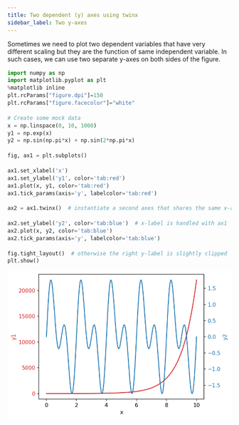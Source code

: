 ```yaml
---
title: Two dependent (y) axes using twinx
sidebar_label: Two y-axes
---
```

Sometimes we need to plot two dependent variables that have very different
scaling but they are the function of same independent variable. In such cases,
we can use two separate y-axes on both sides of the figure.

```python
import numpy as np
import matplotlib.pyplot as plt
%matplotlib inline
plt.rcParams["figure.dpi"]=150
plt.rcParams["figure.facecolor"]="white"

# Create some mock data
x = np.linspace(0, 10, 1000)
y1 = np.exp(x)
y2 = np.sin(np.pi*x) + np.sin(2*np.pi*x)

fig, ax1 = plt.subplots()

ax1.set_xlabel('x')
ax1.set_ylabel('y1', color='tab:red')
ax1.plot(x, y1, color='tab:red')
ax1.tick_params(axis='y', labelcolor='tab:red')

ax2 = ax1.twinx()  # instantiate a second axes that shares the same x-axis

ax2.set_ylabel('y2', color='tab:blue')  # x-label is handled with ax1
ax2.plot(x, y2, color='tab:blue')
ax2.tick_params(axis='y', labelcolor='tab:blue')

fig.tight_layout()  # otherwise the right y-label is slightly clipped
plt.show()
```

![two-y-axes](/img/two-y-axes.png)
